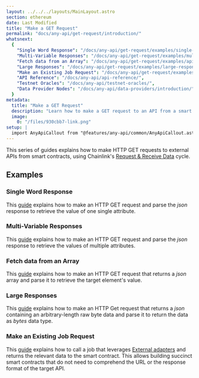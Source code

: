 ```yaml
---
layout: ../../../layouts/MainLayout.astro
section: ethereum
date: Last Modified
title: "Make a GET Request"
permalink: "docs/any-api/get-request/introduction/"
whatsnext:
  {
    "Single Word Response": "/docs/any-api/get-request/examples/single-word-response/",
    "Multi-Variable Responses": "/docs/any-api/get-request/examples/multi-variable-responses/",
    "Fetch data from an Array": "/docs/any-api/get-request/examples/api-array-response/",
    "Large Responses": "/docs/any-api/get-request/examples/large-responses/",
    "Make an Existing Job Request": "/docs/any-api/get-request/examples/existing-job-request/",
    "API Reference": "/docs/any-api/api-reference/",
    "Testnet Oracles": "/docs/any-api/testnet-oracles/",
    "Data Provider Nodes": "/docs/any-api/data-providers/introduction/",
  }
metadata:
  title: "Make a GET Request"
  description: "Learn how to make a GET request to an API from a smart contract, using Chainlink."
  image:
    0: "/files/930cbb7-link.png"
setup: |
  import AnyApiCallout from "@features/any-api/common/AnyApiCallout.astro"
---
```


This series of guides explains how to make HTTP GET requests to external APIs from smart contracts, using Chainlink's [Request & Receive Data](/docs/any-api/introduction/) cycle.

<AnyApiCallout callout="common" />

## Examples

### Single Word Response

This [guide](/docs/any-api/get-request/examples/single-word-response/) explains how to make an HTTP GET request and parse the _json_ response to retrieve the value of one single attribute.

### Multi-Variable Responses

This [guide](/docs/any-api/get-request/examples/multi-variable-responses/) explains how to make an HTTP GET request and parse the _json_ response to retrieve the values of multiple attributes.

### Fetch data from an Array

This [guide](/docs/any-api/get-request/examples/api-array-response/) explains how to make an HTTP GET request that returns a _json_ array and parse it to retrieve the target element's value.

### Large Responses

This [guide](/docs/any-api/get-request/examples/large-responses/) explains how to make an HTTP Get request that returns a _json_ containing an arbitrary-length raw byte data and parse it to return the data as _bytes_ data type.

### Make an Existing Job Request

This [guide](/docs/any-api/get-request/examples/existing-job-request/) explains how to call a job that leverages [External adapters](/docs/external-adapters/) and returns the relevant data to the smart contract. This allows building succinct smart contracts that do not need to comprehend the URL or the response format of the target API.
